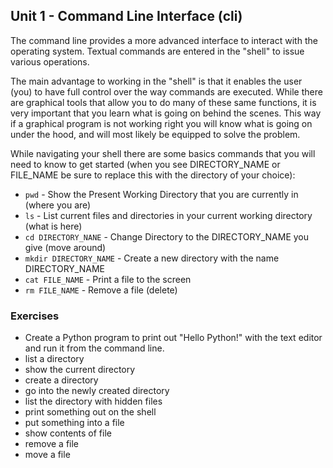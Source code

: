 Unit 1 - Command Line Interface (cli)
---

The command line provides a more advanced interface to interact
with the operating system.  Textual commands are entered in the "shell"
to issue various operations.

The main advantage to working in the "shell" is that it enables the
user (you) to have full control over the way commands are executed.
While there are graphical tools that allow you to do many of these
same functions, it is very important that you learn what is going
on behind the scenes. This way if a graphical program is not working
right you will know what is going on under the hood, and will most
likely be equipped to solve the problem.


While navigating your shell there are some basics commands that you
will need to know to get started (when you see DIRECTORY_NAME or
FILE_NAME be sure to replace this with the directory of your choice):

* `pwd` - Show the Present Working Directory that you are currently in (where you are)
* `ls` - List current files and directories in your current working
directory (what is here)
* `cd DIRECTORY_NANE` - Change Directory to the DIRECTORY_NAME you give (move around)
* `mkdir DIRECTORY_NAME` - Create a new directory with the name DIRECTORY_NAME
* `cat FILE_NAME` - Print a file to the screen
* `rm FILE_NAME` - Remove a file (delete)

### **Exercises**

* Create a Python program to print out "Hello Python!" with the text editor and run it from the command line.
* list a directory
* show the current directory
* create a directory
* go into the newly created directory
* list the directory with hidden files
* print something out on the shell
* put something into a file
* show contents of file
* remove a file
* move a file
